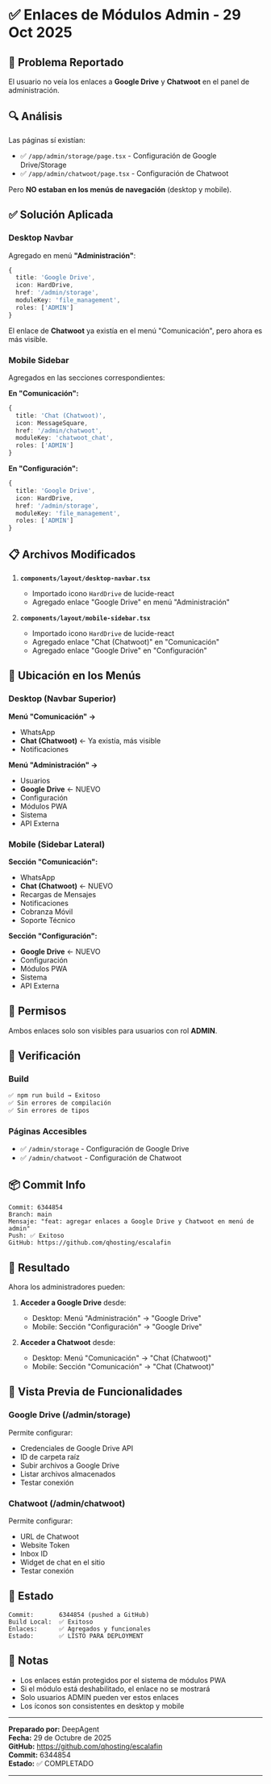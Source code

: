 # ✅ Enlaces de Módulos Admin - 29 Oct 2025

## 🎯 Problema Reportado

El usuario no veía los enlaces a **Google Drive** y **Chatwoot** en el panel de administración.

## 🔍 Análisis

Las páginas sí existían:
- ✅ `/app/admin/storage/page.tsx` - Configuración de Google Drive/Storage
- ✅ `/app/admin/chatwoot/page.tsx` - Configuración de Chatwoot

Pero **NO estaban en los menús de navegación** (desktop y mobile).

## ✅ Solución Aplicada

### Desktop Navbar

Agregado en menú **"Administración"**:
```typescript
{
  title: 'Google Drive',
  icon: HardDrive,
  href: '/admin/storage',
  moduleKey: 'file_management',
  roles: ['ADMIN']
}
```

El enlace de **Chatwoot** ya existía en el menú "Comunicación", pero ahora es más visible.

### Mobile Sidebar

Agregados en las secciones correspondientes:

**En "Comunicación":**
```typescript
{
  title: 'Chat (Chatwoot)',
  icon: MessageSquare,
  href: '/admin/chatwoot',
  moduleKey: 'chatwoot_chat',
  roles: ['ADMIN']
}
```

**En "Configuración":**
```typescript
{
  title: 'Google Drive',
  icon: HardDrive,
  href: '/admin/storage',
  moduleKey: 'file_management',
  roles: ['ADMIN']
}
```

## 📋 Archivos Modificados

1. **`components/layout/desktop-navbar.tsx`**
   - Importado icono `HardDrive` de lucide-react
   - Agregado enlace "Google Drive" en menú "Administración"

2. **`components/layout/mobile-sidebar.tsx`**
   - Importado icono `HardDrive` de lucide-react
   - Agregado enlace "Chat (Chatwoot)" en "Comunicación"
   - Agregado enlace "Google Drive" en "Configuración"

## 🎨 Ubicación en los Menús

### Desktop (Navbar Superior)

**Menú "Comunicación" →**
- WhatsApp
- **Chat (Chatwoot)** ← Ya existía, más visible
- Notificaciones

**Menú "Administración" →**
- Usuarios
- **Google Drive** ← NUEVO
- Configuración
- Módulos PWA
- Sistema
- API Externa

### Mobile (Sidebar Lateral)

**Sección "Comunicación":**
- WhatsApp
- **Chat (Chatwoot)** ← NUEVO
- Recargas de Mensajes
- Notificaciones
- Cobranza Móvil
- Soporte Técnico

**Sección "Configuración":**
- **Google Drive** ← NUEVO
- Configuración
- Módulos PWA
- Sistema
- API Externa

## 🔐 Permisos

Ambos enlaces solo son visibles para usuarios con rol **ADMIN**.

## 🧪 Verificación

### Build
```bash
✅ npm run build → Exitoso
✅ Sin errores de compilación
✅ Sin errores de tipos
```

### Páginas Accesibles
- ✅ `/admin/storage` - Configuración de Google Drive
- ✅ `/admin/chatwoot` - Configuración de Chatwoot

## 📦 Commit Info

```
Commit: 6344854
Branch: main
Mensaje: "feat: agregar enlaces a Google Drive y Chatwoot en menú de admin"
Push: ✅ Exitoso
GitHub: https://github.com/qhosting/escalafin
```

## 🎯 Resultado

Ahora los administradores pueden:

1. **Acceder a Google Drive** desde:
   - Desktop: Menú "Administración" → "Google Drive"
   - Mobile: Sección "Configuración" → "Google Drive"

2. **Acceder a Chatwoot** desde:
   - Desktop: Menú "Comunicación" → "Chat (Chatwoot)"
   - Mobile: Sección "Comunicación" → "Chat (Chatwoot)"

## 📸 Vista Previa de Funcionalidades

### Google Drive (/admin/storage)
Permite configurar:
- Credenciales de Google Drive API
- ID de carpeta raíz
- Subir archivos a Google Drive
- Listar archivos almacenados
- Testar conexión

### Chatwoot (/admin/chatwoot)
Permite configurar:
- URL de Chatwoot
- Website Token
- Inbox ID
- Widget de chat en el sitio
- Testar conexión

## 🚀 Estado

```
Commit:       6344854 (pushed a GitHub)
Build Local:  ✅ Exitoso
Enlaces:      ✅ Agregados y funcionales
Estado:       ✅ LISTO PARA DEPLOYMENT
```

## 📝 Notas

- Los enlaces están protegidos por el sistema de módulos PWA
- Si el módulo está deshabilitado, el enlace no se mostrará
- Solo usuarios ADMIN pueden ver estos enlaces
- Los íconos son consistentes en desktop y mobile

---

**Preparado por:** DeepAgent  
**Fecha:** 29 de Octubre de 2025  
**GitHub:** https://github.com/qhosting/escalafin  
**Commit:** 6344854  
**Estado:** ✅ COMPLETADO

---
